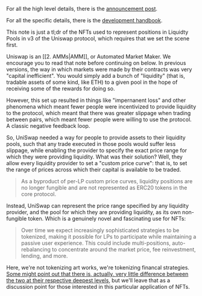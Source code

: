 For all the high level details, there is the [announcement post](https://uniswap.org/blog/uniswap-v3).

For all the specific details, there is the [development handbook](https://uniswapv3book.com/).

This note is just a tl;dr of the NFTs used to represent positions in Liquidty Pools in v3 of the Uniswap protocol, which requires that we set the scene first.

Uniswap is an [[2. AMMs|AMM]], or Automated Market Maker. We encourage you to read that note before continuing on below. In previous versions, the way in which markets were made by their contracts was very "capital inefficient". You would simply add a bunch of "liquidity" (that is, tradable assets of some kind, like ETH) to a given pool in the hope of receiving some of the rewards for doing so.

However, this set up resulted in things like "impernanent loss" and other phenomena which meant fewer people were incentivized to provide liquidity to the protocol, which meant that there was greater slippage when trading between pairs, which meant fewer people were willing to use the protocol. A classic negative feedback loop.

So, UniSwap needed a way for people to provide assets to their liquidity pools, such that any trade executed in those pools would suffer less slippage, while enabling the provider to specify the exact price range for which they were providing liquidity. What was their solution? Well, they allow every liquidity provider to set a "custom price curve": that is, to set the range of prices across which their capital is available to be traded. 

>As a byproduct of per-LP custom price curves, liquidity positions are no longer fungible and are not represented as ERC20 tokens in the core protocol.

Instead, UniSwap can represent the price range specified by any liquidity provider, and the pool for which they are providing liquidity, as its own non-fungible token. Which is a genuinely novel and fascinating use for NFTs:

>Over time we expect increasingly sophisticated strategies to be tokenized, making it possible for LPs to participate while maintaining a passive user experience. This could include multi-positions, auto-rebalancing to concentrate around the market price, fee reinvestment, lending, and more.

Here, we're not tokenizing art works, we're tokenizing financal strategies. [Some might point out that there is, actually, very little difference between the two at their respective deepest levels](https://www.suzannetreister.net/HFT_TheGardener/HFT_menu.html), but we'll leave that as a discussion point for those interested in this particular application of NFTs.